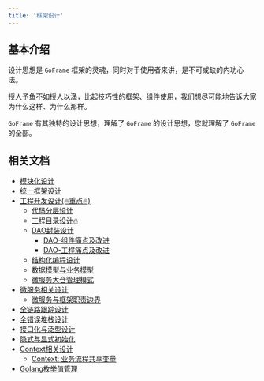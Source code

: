 ```yaml
---
title: '框架设计'
---
```


## 基本介绍

设计思想是 `GoFrame` 框架的灵魂，同时对于使用者来讲，是不可或缺的内功心法。

授人予鱼不如授人以渔，比起技巧性的框架、组件使用，我们想尽可能地告诉大家为什么这样、为什么那样。

`GoFrame` 有其独特的设计思想，理解了 `GoFrame` 的设计思想，您就理解了 `GoFrame` 的全部。

## 相关文档

- [模块化设计](/docs/框架设计/模块化设计)
- [统一框架设计](/docs/框架设计/统一框架设计)
- [工程开发设计(🔥重点🔥)](/docs/框架设计/工程开发设计)
  - [代码分层设计](/docs/框架设计/工程开发设计/代码分层设计)
  - [工程目录设计🔥](/docs/框架设计/工程开发设计/工程目录设计)
  - [DAO封装设计](/docs/框架设计/工程开发设计/DAO封装设计)
    - [DAO-组件痛点及改进](/docs/框架设计/工程开发设计/DAO封装设计/DAO-组件痛点及改进)
    - [DAO-工程痛点及改进](/docs/框架设计/工程开发设计/DAO封装设计/DAO-工程痛点及改进)
  - [结构化编程设计](/docs/框架设计/工程开发设计/结构化编程设计)
  - [数据模型与业务模型](/docs/框架设计/工程开发设计/数据模型与业务模型)
  - [微服务大仓管理模式](/docs/框架设计/工程开发设计/微服务大仓管理模式)
- [微服务相关设计](/docs/框架设计/微服务相关设计)
  - [微服务与框架职责边界](/docs/框架设计/微服务相关设计/微服务与框架职责边界)
- [全链路跟踪设计](/docs/框架设计/全链路跟踪设计)
- [全错误堆栈设计](/docs/框架设计/全错误堆栈设计)
- [接口化与泛型设计](/docs/框架设计/接口化与泛型设计)
- [隐式与显式初始化](/docs/框架设计/隐式与显式初始化)
- [Context相关设计](/docs/框架设计/Context相关设计)
  - [Context: 业务流程共享变量](/docs/框架设计/Context相关设计/Context%20业务流程共享变量)
- [Golang枚举值管理](/docs/框架设计/Golang枚举值管理)